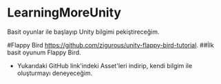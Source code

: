 # LearningMoreUnity
Basit oyunlar ile başlayıp Unity bilgimi pekiştireceğim.

#Flappy Bird
https://github.com/zigurous/unity-flappy-bird-tutorial.
##İlk basit oyunum Flappy Bird.
- Yukarıdaki GitHub link'indeki Asset'leri indirip, kendi bilgim ile oluşturmayı deneyeceğim.

